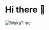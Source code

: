 # Hi there 👋

![WakaTime](https://github-readme-stats.vercel.app/api/wakatime?username=bmyjacks&layout=compact&theme=transparent)
